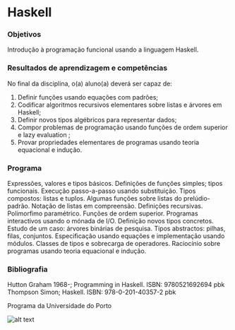 # Haskell

### Objetivos

Introdução à programação funcional usando a linguagem Haskell.

### Resultados de aprendizagem e competências

No final da disciplina, o(a) aluno(a) deverá ser capaz de: 
1. Definir funções usando equações com padrões; 
2. Codificar algoritmos recursivos elementares sobre listas e árvores em Haskell;
3. Definir novos tipos algébricos para representar dados;
4. Compor problemas de programação usando funções de ordem superior e lazy evaluation ;
5. Provar propriedades elementares de programas usando teoria equacional e indução.


### Programa

Expressões, valores e tipos básicos. Definições de funções simples; tipos funcionais. Execução passo-a-passo usando substituição. Tipos compostos: listas e tuplos. Algumas funções sobre listas do prelúdio-padrão. Notação de listas em compreensão. Definições recursivas. Polimorfimo paramétrico. Funções de ordem superior. Programas interactivos usando o mónada de I/O. Definição novos tipos concretos. Estudo de um caso: árvores binárias de pesquisa. Tipos abstractos: pilhas, filas, conjuntos. Especificação usando equações e implementação usando módulos. Classes de tipos e sobrecarga de operadores. Raciocínio sobre programas usando teoria equacional e indução.

### Bibliografia 

Hutton Graham 1968-; Programming in Haskell. ISBN: 9780521692694 pbk
Thompson Simon; Haskell. ISBN: 978-0-201-40357-2 pbk

Programa da Universidade do Porto

![alt text][logo]

[logo]: https://sigarra.up.pt/reitoria/pt/imagens/M2020-Logo
